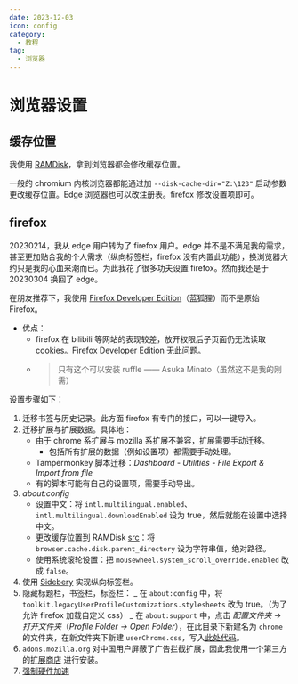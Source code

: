 ```yaml
---
date: 2023-12-03
icon: config
category:
  - 教程
tag:
  - 浏览器
---
```


# 浏览器设置

## 缓存位置

我使用 [RAMDisk](../ramdisk.md)，拿到浏览器都会修改缓存位置。

一般的 chromium 内核浏览器都能通过加 `--disk-cache-dir="Z:\123"` 启动参数更改缓存位置。Edge 浏览器也可以改注册表。firefox 修改设置项即可。

## firefox

20230214，我从 edge 用户转为了 firefox 用户。edge 并不是不满足我的需求，甚至更加贴合我的个人需求（纵向标签栏，firefox 没有内置此功能），换浏览器大约只是我的心血来潮而已。为此我花了很多功夫设置 firefox。然而我还是于 20230304 换回了 edge。

在朋友推荐下，我使用 [Firefox Developer Edition](https://www.mozilla.org/en-US/firefox/developer/)（蓝狐狸）而不是原始 Firefox。

- 优点：
  - firefox 在 bilibili 等网站的表现较差，放开权限后子页面仍无法读取 cookies。Firefox Developer Edition 无此问题。
  - > 只有这个可以安装 ruffle —— Asuka Minato（虽然这不是我的刚需）

设置步骤如下：

1. 迁移书签与历史记录。此方面 firefox 有专门的接口，可以一键导入。
2. 迁移扩展与扩展数据。具体地：
   - 由于 chrome 系扩展与 mozilla 系扩展不兼容，扩展需要手动迁移。
     - 包括所有扩展的数据（例如设置项）都需要手动处理。
   - Tampermonkey 脚本迁移：_Dashboard - Utilities - File Export & Import from file_
   - 有的脚本可能有自己的设置项，需要手动导出。
3. _about:config_
   - 设置中文：将 `intl.multilingual.enabled`、`intl.multilingual.downloadEnabled` 设为 true，然后就能在设置中选择中文。
   - 更改缓存位置到 RAMDisk [src](https://blog.csdn.net/freedom_wbs/article/details/38415315)：将 `browser.cache.disk.parent_directory` 设为字符串值，绝对路径。
   - 使用系统滚轮设置：把 `mousewheel.system_scroll_override.enabled` 改成 `false`。
4. 使用 [Sidebery](https://addons.mozilla.org/en-US/firefox/addon/sidebery/) 实现纵向标签栏。
5. 隐藏标题栏，书签栏，标签栏：
   _ 在 `about:config` 中，将 `toolkit.legacyUserProfileCustomizations.stylesheets` 改为 true。（为了允许 firefox 加载自定义 css）
   _ 在 `about:support` 中，点击 _配置文件夹 -> 打开文件夹_（_Profile Folder -> Open Folder_），在此目录下新建名为 `chrome` 的文件夹，在新文件夹下新建 `userChrome.css`，写入[此处代码](https://github.com/MrOtherGuy/firefox-csshacks/blob/master/chrome/autohide_toolbox.css)。
6. `adons.mozilla.org` 对中国用户屏蔽了广告拦截扩展，因此我使用一个第三方的[扩展商店](https://www.crxsoso.com/firefox/category/extensions) 进行安装。
7. [强制硬件加速](https://support.mozilla.org/zh-CN/kb/performance-settings)
